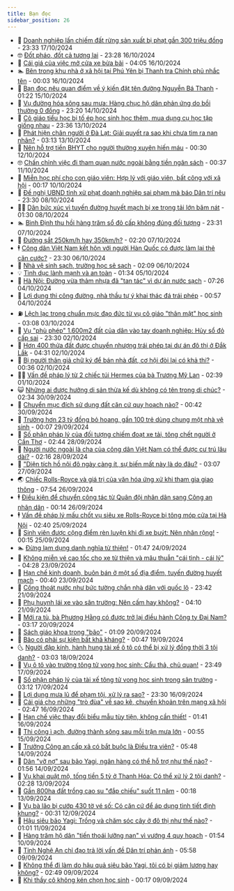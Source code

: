 ```yaml
---
title: Bạn đọc
sidebar_position: 26
---
```


<!-- dantri-ban-doc:START -->
- 🦒 [Doanh nghiệp lấn chiếm đất rừng sản xuất bị phạt gần 300 triệu đồng](https://dantri.com.vn/ban-doc/doanh-nghiep-lan-chiem-dat-rung-san-xuat-bi-phat-gan-300-trieu-dong-20241017111325372.htm) - 23:33 17/10/2024
- 🤓 [Đốt pháo, đốt cả tương lai](https://dantri.com.vn/ban-doc/dot-phao-dot-ca-tuong-lai-20241016003718617.htm) - 23:28 16/10/2024
- 🐻 [Cái giá của việc mở cửa xe bừa bãi](https://dantri.com.vn/ban-doc/cai-gia-cua-viec-mo-cua-xe-bua-bai-20241009075848324.htm) - 04:05 16/10/2024
- 🏊 [Bên trong khu nhà ở xã hội tại Phú Yên bị Thanh tra Chính phủ nhắc tên](https://dantri.com.vn/ban-doc/ben-trong-khu-nha-o-xa-hoi-tai-phu-yen-bi-thanh-tra-chinh-phu-nhac-ten-20241015155809323.htm) - 00:03 16/10/2024
- 💄 [Bạn đọc nêu quan điểm về ý kiến đặt tên đường Nguyễn Bá Thanh](https://dantri.com.vn/ban-doc/ban-doc-neu-quan-diem-ve-y-kien-dat-ten-duong-nguyen-ba-thanh-20241014233035226.htm) - 01:22 15/10/2024
- 🫣 [Vụ đường hóa sông sau mưa: Hàng chục hộ dân phản ứng do bồi thường 0 đồng](https://dantri.com.vn/ban-doc/vu-duong-hoa-song-sau-mua-hang-chuc-ho-dan-phan-ung-do-boi-thuong-0-dong-20241014203018390.htm) - 23:20 14/10/2024
- 🎃 [Cô giáo tiểu học bị tố ép học sinh học thêm, mua dụng cụ học tập giống nhau](https://dantri.com.vn/ban-doc/co-giao-tieu-hoc-bi-to-ep-hoc-sinh-hoc-them-mua-dung-cu-hoc-tap-giong-nhau-20241013111358170.htm) - 23:36 13/10/2024
- 🦄 [Phát hiện chân người ở Đà Lạt: Giải quyết ra sao khi chưa tìm ra nạn nhân?](https://dantri.com.vn/ban-doc/phat-hien-chan-nguoi-o-da-lat-giai-quyet-ra-sao-khi-chua-tim-ra-nan-nhan-20241013092212379.htm) - 03:13 13/10/2024
- 💯 [Nên hỗ trợ tiền BHYT cho người thường xuyên hiến máu](https://dantri.com.vn/ban-doc/nen-ho-tro-tien-bhyt-cho-nguoi-thuong-xuyen-hien-mau-20241012072848525.htm) - 00:30 12/10/2024
- 🤓 [Chấn chỉnh việc đi tham quan nước ngoài bằng tiền ngân sách](https://dantri.com.vn/ban-doc/chan-chinh-viec-di-tham-quan-nuoc-ngoai-bang-tien-ngan-sach-20241011073551565.htm) - 00:37 11/10/2024
- 🥷 [Miễn học phí cho con giáo viên: Hợp lý với giáo viên, bất công với xã hội](https://dantri.com.vn/ban-doc/mien-hoc-phi-cho-con-giao-vien-hop-ly-voi-giao-vien-bat-cong-voi-xa-hoi-20241010004211803.htm) - 00:17 10/10/2024
- 🐻 [Đề nghị UBND tỉnh xử phạt doanh nghiệp sai phạm‎ mà báo Dân trí nêu](https://dantri.com.vn/ban-doc/de-nghi-ubnd-tinh-xu-phat-doanh-nghiep-sai-pham-ma-bao-dan-tri-neu-20241008150235568.htm) - 23:30 08/10/2024
- 🧑‍💻 [Dân bức xúc vì tuyến đường huyết mạch bị xe trọng tải lớn băm nát](https://dantri.com.vn/ban-doc/dan-buc-xuc-vi-tuyen-duong-huyet-mach-bi-xe-trong-tai-lon-bam-nat-20241007152618253.htm) - 01:30 08/10/2024
- 🏊 [Bình Định thu hồi hàng trăm sổ đỏ cấp không đúng đối tượng](https://dantri.com.vn/ban-doc/binh-dinh-thu-hoi-hang-tram-so-do-cap-khong-dung-doi-tuong-20241007113458449.htm) - 23:31 07/10/2024
- 🦆 [Đường sắt 250km/h hay 350km/h?](https://dantri.com.vn/ban-doc/duong-sat-250kmh-hay-350kmh-20241006113857668.htm) - 02:20 07/10/2024
- 🕴 [Công dân Việt Nam kết hôn với người Hàn Quốc có được làm lại thẻ căn cước?](https://dantri.com.vn/ban-doc/cong-dan-viet-nam-ket-hon-voi-nguoi-han-quoc-co-duoc-lam-lai-the-can-cuoc-20241006213830761.htm) - 23:30 06/10/2024
- 🌈 [Nhà vệ sinh sạch, trường học sẽ sạch](https://dantri.com.vn/ban-doc/nha-ve-sinh-sach-truong-hoc-se-sach-20241006090740835.htm) - 02:09 06/10/2024
- 💡 [Tình dục lành mạnh và an toàn](https://dantri.com.vn/ban-doc/tinh-duc-lanh-manh-va-an-toan-20241005083233766.htm) - 01:34 05/10/2024
- 🐻 [Hà Nội: Đường vừa thảm nhựa đã &quot;tan tác&quot; vì dự án nước sạch](https://dantri.com.vn/ban-doc/ha-noi-duong-vua-tham-nhua-da-tan-tac-vi-du-an-nuoc-sach-20241004121735941.htm) - 07:26 04/10/2024
- 💪 [Lợi dụng thi công đường, nhà thầu tự ý khai thác đá trái phép](https://dantri.com.vn/ban-doc/loi-dung-thi-cong-duong-nha-thau-tu-y-khai-thac-da-trai-phep-20241002132644444.htm) - 00:57 04/10/2024
- ⛽️ [Lệch lạc trong chuẩn mực đạo đức từ vụ cô giáo &quot;thân mật&quot; học sinh](https://dantri.com.vn/ban-doc/lech-lac-trong-chuan-muc-dao-duc-tu-vu-co-giao-than-mat-hoc-sinh-20241003082831707.htm) - 03:08 03/10/2024
- 🦍 [Vụ &quot;phù phép&quot; 1.600m2 đất của dân vào tay doanh nghiệp: Hủy sổ đỏ cấp sai](https://dantri.com.vn/ban-doc/vu-phu-phep-1600m2-dat-cua-dan-vao-tay-doanh-nghiep-huy-so-do-cap-sai-20241002161507188.htm) - 23:30 02/10/2024
- 🤖 [Hơn 400 thửa đất được chuyển nhượng trái phép tại dự án đô thị ở Đắk Lắk](https://dantri.com.vn/ban-doc/hon-400-thua-dat-duoc-chuyen-nhuong-trai-phep-tai-du-an-do-thi-o-dak-lak-20241002093602618.htm) - 04:31 02/10/2024
- 🌈 [Bị người thân giả chữ ký để bán nhà đất, cơ hội đòi lại có khả thi?](https://dantri.com.vn/ban-doc/bi-nguoi-than-gia-chu-ky-de-ban-nha-dat-co-hoi-doi-lai-co-kha-thi-20241002073517490.htm) - 00:36 02/10/2024
- 👨‍🏫 [Vấn đề pháp lý từ 2 chiếc túi Hermes của bà Trương Mỹ Lan](https://dantri.com.vn/ban-doc/van-de-phap-ly-tu-2-chiec-tui-hermes-cua-ba-truong-my-lan-20241001093047504.htm) - 02:39 01/10/2024
- 😺 [Những ai được hưởng di sản thừa kế dù không có tên trong di chúc?](https://dantri.com.vn/ban-doc/nhung-ai-duoc-huong-di-san-thua-ke-du-khong-co-ten-trong-di-chuc-20240930093310122.htm) - 02:34 30/09/2024
- 🎃 [Chuyển mục đích sử dụng đất căn cứ quy hoạch nào?](https://dantri.com.vn/ban-doc/chuyen-muc-dich-su-dung-dat-can-cu-quy-hoach-nao-20240930074112909.htm) - 00:42 30/09/2024
- 🚀 [Trường hơn 23 tỷ đồng bỏ hoang, gần 100 trẻ dùng chung một nhà vệ sinh](https://dantri.com.vn/xa-hoi/truong-hon-23-ty-dong-bo-hoang-gan-100-tre-dung-chung-mot-nha-ve-sinh-20240928120205833.htm) - 00:07 29/09/2024
- 🧐 [Số phận pháp lý của đối tượng chiếm đoạt xe tải, tông chết người ở Cần Thơ](https://dantri.com.vn/ban-doc/so-phan-phap-ly-cua-doi-tuong-chiem-doat-xe-tai-tong-chet-nguoi-o-can-tho-20240928093252204.htm) - 02:44 28/09/2024
- 🌋 [Người nước ngoài là cha của công dân Việt Nam có thể được cư trú lâu dài?](https://dantri.com.vn/ban-doc/nguoi-nuoc-ngoai-la-cha-cua-cong-dan-viet-nam-co-the-duoc-cu-tru-lau-dai-20240928091523649.htm) - 02:16 28/09/2024
- 🦏 [&quot;Diện tích hồ nội đô ngày càng ít, sự biến mất này là do đâu?](https://dantri.com.vn/ban-doc/dien-tich-ho-noi-do-ngay-cang-it-su-bien-mat-nay-la-do-dau-20240927090330283.htm) - 03:07 27/09/2024
- 🌏 [Chiếc Rolls-Royce và giá trị của văn hóa ứng xử khi tham gia giao thông](https://dantri.com.vn/ban-doc/chiec-rolls-royce-va-gia-tri-cua-van-hoa-ung-xu-khi-tham-gia-giao-thong-20240926144827585.htm) - 07:54 26/09/2024
- 🕴 [Điều kiện để chuyển công tác từ Quân đội nhân dân sang Công an nhân dân](https://dantri.com.vn/ban-doc/dieu-kien-de-chuyen-cong-tac-tu-quan-doi-nhan-dan-sang-cong-an-nhan-dan-20240926071314866.htm) - 00:14 26/09/2024
- 🕴 [Vấn đề pháp lý mấu chốt vụ siêu xe Rolls-Royce bị tông móp cửa tại Hà Nội](https://dantri.com.vn/ban-doc/van-de-phap-ly-mau-chot-vu-sieu-xe-rolls-royce-bi-tong-mop-cua-tai-ha-noi-20240925085018351.htm) - 02:40 25/09/2024
- 🎉 [Sinh viên được cộng điểm rèn luyện khi đi xe buýt: Nên nhân rộng!](https://dantri.com.vn/ban-doc/sinh-vien-duoc-cong-diem-ren-luyen-khi-di-xe-buyt-nen-nhan-rong-20240925071510627.htm) - 00:15 25/09/2024
- 🏊 [Đừng lạm dụng danh nghĩa từ thiện!](https://dantri.com.vn/ban-doc/dung-lam-dung-danh-nghia-tu-thien-20240924083504322.htm) - 01:47 24/09/2024
- 🦣 [Không miễn vé cao tốc cho xe từ thiện và mâu thuẫn &quot;cái tình - cái lý&quot;](https://dantri.com.vn/ban-doc/khong-mien-ve-cao-toc-cho-xe-tu-thien-va-mau-thuan-cai-tinh-cai-ly-20240923101627973.htm) - 04:28 23/09/2024
- 💫 [Hạn chế kinh doanh, buôn bán ở một số địa điểm, tuyến đường huyết mạch](https://dantri.com.vn/ban-doc/han-che-kinh-doanh-buon-ban-o-mot-so-dia-diem-tuyen-duong-huyet-mach-20240923073922776.htm) - 00:40 23/09/2024
- 🌈 [Cống thoát nước như bức tường chắn nhà dân với quốc lộ](https://dantri.com.vn/xa-hoi/cong-thoat-nuoc-nhu-buc-tuong-chan-nha-dan-voi-quoc-lo-20240913150230998.htm) - 23:42 21/09/2024
- 🫣 [Phụ huynh lái xe vào sân trường: Nên cấm hay không?](https://dantri.com.vn/ban-doc/phu-huynh-lai-xe-vao-san-truong-nen-cam-hay-khong-20240920075846224.htm) - 04:10 21/09/2024
- 🎉 [Mới ra tù, bà Phương Hằng có được trở lại điều hành Công ty Đại Nam?](https://dantri.com.vn/ban-doc/moi-ra-tu-ba-phuong-hang-co-duoc-tro-lai-dieu-hanh-cong-ty-dai-nam-20240920083909674.htm) - 03:17 20/09/2024
- 🥸 [Sách giáo khoa trong &quot;bão&quot;](https://dantri.com.vn/ban-doc/sach-giao-khoa-trong-bao-20240920080837775.htm) - 01:09 20/09/2024
- 🦄 [Bão có phải sự kiện bất khả kháng?](https://dantri.com.vn/ban-doc/bao-co-phai-su-kien-bat-kha-khang-20240919074626193.htm) - 00:47 19/09/2024
- 🌜 [Người đập kính, hành hung tài xế ô tô có thể bị xử lý đồng thời 3 tội danh?](https://dantri.com.vn/ban-doc/nguoi-dap-kinh-hanh-hung-tai-xe-o-to-co-the-bi-xu-ly-dong-thoi-3-toi-danh-20240918005720671.htm) - 03:03 18/09/2024
- 🎉 [Vụ ô tô vào trường tông tử vong học sinh: Cẩu thả, chủ quan!](https://dantri.com.vn/ban-doc/vu-o-to-vao-truong-tong-tu-vong-hoc-sinh-cau-tha-chu-quan-20240917103619299.htm) - 23:49 17/09/2024
- 🦄 [Số phận pháp lý của tài xế tông tử vong học sinh trong sân trường](https://dantri.com.vn/ban-doc/so-phan-phap-ly-cua-tai-xe-tong-tu-vong-hoc-sinh-trong-san-truong-20240917083914139.htm) - 03:12 17/09/2024
- 🧰 [Lợi dụng mưa lũ để phạm tội, xử lý ra sao?](https://dantri.com.vn/ban-doc/loi-dung-mua-lu-de-pham-toi-xu-ly-ra-sao-20240916163328029.htm) - 23:30 16/09/2024
- 🤡 [Cái giá cho những &quot;trò đùa&quot; về sao kê, chuyển khoản trên mạng xã hội](https://dantri.com.vn/ban-doc/cai-gia-cho-nhung-tro-dua-ve-sao-ke-chuyen-khoan-tren-mang-xa-hoi-20240916070722338.htm) - 02:47 16/09/2024
- 💫 [Hạn chế việc thay đổi biểu mẫu tùy tiện, không cần thiết!](https://dantri.com.vn/ban-doc/han-che-viec-thay-doi-bieu-mau-tuy-tien-khong-can-thiet-20240916084049920.htm) - 01:41 16/09/2024
- 🦏 [Thi công ì ạch, đường thành sông sau mỗi trận mưa lớn](https://dantri.com.vn/ban-doc/thi-cong-i-ach-duong-thanh-song-sau-moi-tran-mua-lon-20240914155431886.htm) - 00:55 15/09/2024
- 🧠 [Trưởng Công an cấp xã có bắt buộc là Điều tra viên?](https://dantri.com.vn/ban-doc/truong-cong-an-cap-xa-co-bat-buoc-la-dieu-tra-vien-20240914124833228.htm) - 05:48 14/09/2024
- 🫶 [Dân &quot;vỡ nợ&quot; sau bão Yagi, ngân hàng có thể hỗ trợ như thế nào?](https://dantri.com.vn/ban-doc/dan-vo-no-sau-bao-yagi-ngan-hang-co-the-ho-tro-nhu-the-nao-20240913195537100.htm) - 01:56 14/09/2024
- 💼 [Vụ khai quật mộ, tống tiền 5 tỷ ở Thanh Hóa: Có thể xử lý 2 tội danh?](https://dantri.com.vn/ban-doc/vu-khai-quat-mo-tong-tien-5-ty-o-thanh-hoa-co-the-xu-ly-2-toi-danh-20240913015016106.htm) - 02:28 13/09/2024
- 👺 [Gần 800ha đất trồng cao su &quot;đắp chiếu&quot; suốt 11 năm](https://dantri.com.vn/ban-doc/gan-800ha-dat-trong-cao-su-dap-chieu-suot-11-nam-20240912150930671.htm) - 00:18 13/09/2024
- 🥳 [Vụ bà lão bị cướp 430 tờ vé số: Có căn cứ để áp dụng tình tiết định khung?](https://dantri.com.vn/ban-doc/vu-ba-lao-bi-cuop-430-to-ve-so-co-can-cu-de-ap-dung-tinh-tiet-dinh-khung-20240911100802555.htm) - 00:31 12/09/2024
- 🦄 [Hậu siêu bão Yagi: Trồng và chăm sóc cây ở đô thị như thế nào?](https://dantri.com.vn/ban-doc/hau-sieu-bao-yagi-trong-va-cham-soc-cay-o-do-thi-nhu-the-nao-20240910135720526.htm) - 01:01 11/09/2024
- 🎡 [Hàng trăm hộ dân &quot;tiến thoái lưỡng nan&quot; vì vướng 4 quy hoạch](https://dantri.com.vn/ban-doc/hang-tram-ho-dan-tien-thoai-luong-nan-vi-vuong-4-quy-hoach-20240909142345308.htm) - 01:54 10/09/2024
- 💫 [Tỉnh Nghệ An chỉ đạo trả lời vấn đề Dân trí phản ánh](https://dantri.com.vn/ban-doc/tinh-nghe-an-chi-dao-tra-loi-van-de-dan-tri-phan-anh-20240909065135170.htm) - 05:58 09/09/2024
- 💫 [Không thể đi làm do hậu quả siêu bão Yagi, tôi có bị giảm lương hay không?](https://dantri.com.vn/ban-doc/khong-the-di-lam-do-hau-qua-sieu-bao-yagi-toi-co-bi-giam-luong-hay-khong-20240909075800791.htm) - 02:49 09/09/2024
- 💪 [Khi thầy cô không kén chọn học sinh](https://dantri.com.vn/ban-doc/khi-thay-co-khong-ken-chon-hoc-sinh-20240909071720656.htm) - 00:17 09/09/2024<!-- dantri-ban-doc:END -->
